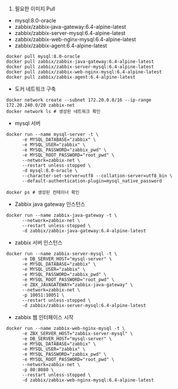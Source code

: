1. 필요한 이미지 Pull

- mysql:8.0-oracle
- zabbix/zabbix-java-gateway:6.4-alpine-latest
- zabbix/zabbix-server-mysql:6.4-alpine-latest
- zabbix/zabbix-web-nginx-mysql:6.4-alpine-latest
- zabbix/zabbix-agent:6.4-alpine-latest

```
docker pull mysql:8.0-oracle
docker pull zabbix/zabbix-java-gateway:6.4-alpine-latest
docker pull zabbix/zabbix-server-mysql:6.4-alpine-latest
docker pull zabbix/zabbix-web-nginx-mysql:6.4-alpine-latest
docker pull zabbix/zabbix-agent:6.4-alpine-latest
```

- 도커 네트워크 구축
```
docker network create --subnet 172.20.0.0/16 --ip-range 172.20.240.0/20 zabbix-net
docker network ls # 생성된 네트워크 확인
```


- mysql 서버
```
docker run --name mysql-server -t \
      -e MYSQL_DATABASE="zabbix" \
      -e MYSQL_USER="zabbix" \
      -e MYSQL_PASSWORD="zabbix_pwd" \
      -e MYSQL_ROOT_PASSWORD="root_pwd" \
      --network=zabbix-net \
      --restart unless-stopped \
      -d mysql:8.0-oracle \
      --character-set-server=utf8 --collation-server=utf8_bin \
      --default-authentication-plugin=mysql_native_password

docker ps # 생성된 컨테이너 확인
```

- Zabbix java gateway 인스턴스
```
docker run --name zabbix-java-gateway -t \
      --network=zabbix-net \
      --restart unless-stopped \
      -d zabbix/zabbix-java-gateway:6.4-alpine-latest
```


- zabbix 서버 인스턴스
```
docker run --name zabbix-server-mysql -t \
      -e DB_SERVER_HOST="mysql-server" \
      -e MYSQL_DATABASE="zabbix" \
      -e MYSQL_USER="zabbix" \
      -e MYSQL_PASSWORD="zabbix_pwd" \
      -e MYSQL_ROOT_PASSWORD="root_pwd" \
      -e ZBX_JAVAGATEWAY="zabbix-java-gateway" \
      --network=zabbix-net \
      -p 10051:10051 \
      --restart unless-stopped \
      -d zabbix/zabbix-server-mysql:6.4-alpine-latest
```

- zabbix 웹 인터페이스 시작
```
docker run --name zabbix-web-nginx-mysql -t \
      -e ZBX_SERVER_HOST="zabbix-server-mysql" \
      -e DB_SERVER_HOST="mysql-server" \
      -e MYSQL_DATABASE="zabbix" \
      -e MYSQL_USER="zabbix" \
      -e MYSQL_PASSWORD="zabbix_pwd" \
      -e MYSQL_ROOT_PASSWORD="root_pwd" \
      --network=zabbix-net \
      -p 80:8080 \
      --restart unless-stopped \
      -d zabbix/zabbix-web-nginx-mysql:6.4-alpine-latest
```
